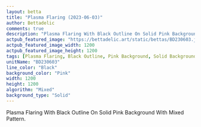 ```yaml
---
layout: betta
title: "Plasma Flaring (2023-06-03)"
author: Bettadelic
comments: true
description: "Plasma Flaring With Black Outline On Solid Pink Background With Mixed Pattern."
actpub_featured_image: "https://bettadelic.art/static/bettas/BD230603.jpg"
actpub_featured_image_width: 1200
actpub_featured_image_height: 1200
tags: [Plasma Flaring, Black Outline, Pink Background, Solid Background Pattern, Mixed Pattern, June 2023]
unitName: "BD230603"
line_color: "Black"
background_color: "Pink"
width: 1200
height: 1200
algorithm: "Mixed"
background_type: "Solid"
---
```


Plasma Flaring With Black Outline On Solid Pink Background With Mixed Pattern.
